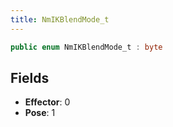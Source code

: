 ```yaml
---
title: NmIKBlendMode_t
---
```


```csharp
public enum NmIKBlendMode_t : byte
```

## Fields

- **Effector**: 0
- **Pose**: 1

